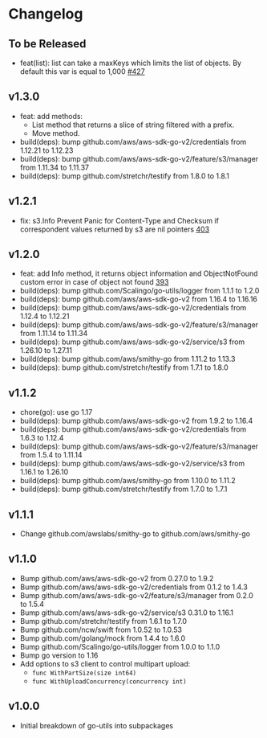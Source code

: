 # Changelog

## To be Released

* feat(list): list can take a maxKeys which limits the list of objects. By default this var is equal to 1,000 [#427](https://github.com/Scalingo/go-utils/pull/427)

## v1.3.0

* feat: add methods:
    * List method that returns a slice of string filtered with a prefix.
    * Move method.
* build(deps): bump github.com/aws/aws-sdk-go-v2/credentials from 1.12.21 to 1.12.23
* build(deps): bump github.com/aws/aws-sdk-go-v2/feature/s3/manager from 1.11.34 to 1.11.37
* build(deps): bump github.com/stretchr/testify from 1.8.0 to 1.8.1

## v1.2.1

* fix: s3.Info Prevent Panic for Content-Type and Checksum if correspondent values returned by s3 are nil pointers [403](https://github.com/Scalingo/go-utils/pull/403)

## v1.2.0

* feat: add Info method, it returns object information and ObjectNotFound custom error in case of object not found [393](https://github.com/Scalingo/go-utils/pull/393)
* build(deps): bump github.com/Scalingo/go-utils/logger from 1.1.1 to 1.2.0
* build(deps): bump github.com/aws/aws-sdk-go-v2 from 1.16.4 to 1.16.16
* build(deps): bump github.com/aws/aws-sdk-go-v2/credentials from 1.12.4 to 1.12.21
* build(deps): bump github.com/aws/aws-sdk-go-v2/feature/s3/manager from 1.11.14 to 1.11.34
* build(deps): bump github.com/aws/aws-sdk-go-v2/service/s3 from 1.26.10 to 1.27.11
* build(deps): bump github.com/aws/smithy-go from 1.11.2 to 1.13.3
* build(deps): bump github.com/stretchr/testify from 1.7.1 to 1.8.0

## v1.1.2

* chore(go): use go 1.17
* build(deps): bump github.com/aws/aws-sdk-go-v2 from 1.9.2 to 1.16.4
* build(deps): bump github.com/aws/aws-sdk-go-v2/credentials from 1.6.3 to 1.12.4
* build(deps): bump github.com/aws/aws-sdk-go-v2/feature/s3/manager from 1.5.4 to 1.11.14
* build(deps): bump github.com/aws/aws-sdk-go-v2/service/s3 from 1.16.1 to 1.26.10
* build(deps): bump github.com/aws/smithy-go from 1.10.0 to 1.11.2
* build(deps): bump github.com/stretchr/testify from 1.7.0 to 1.7.1

## v1.1.1

* Change github.com/awslabs/smithy-go to github.com/aws/smithy-go

## v1.1.0

* Bump github.com/aws/aws-sdk-go-v2 from 0.27.0 to 1.9.2
* Bump github.com/aws/aws-sdk-go-v2/credentials from 0.1.2 to 1.4.3
* Bump github.com/aws/aws-sdk-go-v2/feature/s3/manager from 0.2.0 to 1.5.4
* Bump github.com/aws/aws-sdk-go-v2/service/s3 0.31.0 to 1.16.1
* Bump github.com/stretchr/testify from 1.6.1 to 1.7.0
* Bump github.com/ncw/swift from 1.0.52 to 1.0.53
* Bump github.com/golang/mock from 1.4.4 to 1.6.0
* Bump github.com/Scalingo/go-utils/logger from 1.0.0 to 1.1.0
* Bump go version to 1.16
* Add options to s3 client to control multipart upload:
	* `func WithPartSize(size int64)`
	* `func WithUploadConcurrency(concurrency int)`

## v1.0.0

* Initial breakdown of go-utils into subpackages
